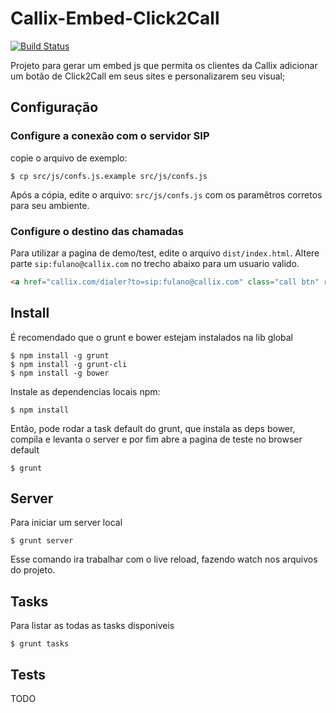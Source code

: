 Callix-Embed-Click2Call
=======================
[![Build Status](https://magnum.travis-ci.com/Codeminer42/Callix-Web-Client.png?token=1nrbYZz8yS2A3SLcDQqF&branch=master)](https://magnum.travis-ci.com/Codeminer42/Callix-Web-Client)

Projeto para gerar um embed js que permita os clientes da Callix adicionar um botão de Click2Call
em seus sites e personalizarem seu visual;

Configuração
------------

### Configure a conexão com o servidor SIP

copie o arquivo de exemplo:

```console
$ cp src/js/confs.js.example src/js/confs.js
```

Após a cópia, edite o arquivo: `src/js/confs.js` com os paramêtros corretos para seu ambiente.

### Configure o destino das chamadas
Para utilizar a pagina de demo/test, edite o arquivo `dist/index.html`.
Altere parte `sip:fulano@callix.com` no trecho abaixo para um usuario valido.

```html
<a href="callix.com/dialer?to=sip:fulano@callix.com" class="call btn" ref="callix-dialer">Fale conosco</a>
```


Install
-------

É recomendado que o grunt e bower estejam instalados na lib global

```console
$ npm install -g grunt
$ npm install -g grunt-cli
$ npm install -g bower
```

Instale as dependencias locais npm:

```console
$ npm install
```

Então, pode rodar a task default do grunt, que instala as deps bower, compila e levanta o server
e por fim abre a pagina de teste no browser default
```console
$ grunt
```


Server
------
Para iniciar um server local

```console
$ grunt server
```
Esse comando ira trabalhar com o live reload, fazendo watch nos arquivos do projeto.


Tasks
-----

Para listar as todas as tasks disponiveis

```console
$ grunt tasks
```


Tests
-----

TODO
